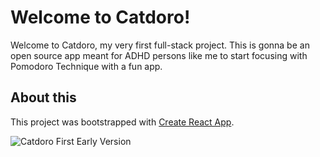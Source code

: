 # Welcome to Catdoro!

Welcome to Catdoro, my very first full-stack project. This is gonna be an open source app meant for ADHD persons like me to start focusing with Pomodoro Technique with a fun app.

## About this

This project was bootstrapped with [Create React App](https://github.com/facebook/create-react-app).

![Catdoro First Early Version](https://i.imgur.com/LOM5SgY.png)
